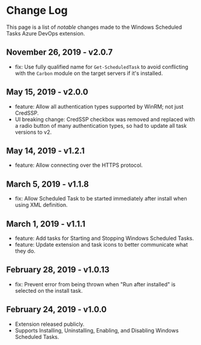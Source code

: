 # Change Log

This page is a list of *notable* changes made to the Windows Scheduled Tasks Azure DevOps extension.

## November 26, 2019 - v2.0.7

- fix: Use fully qualified name for `Get-ScheduledTask` to avoid conflicting with the `Carbon` module on the target servers if it's installed.

## May 15, 2019 - v2.0.0

- feature: Allow all authentication types supported by WinRM; not just CredSSP.
- UI breaking change: CredSSP checkbox was removed and replaced with a radio button of many authentication types, so had to update all task versions to v2.

## May 14, 2019 - v1.2.1

- feature: Allow connecting over the HTTPS protocol.

## March 5, 2019 - v1.1.8

- fix: Allow Scheduled Task to be started immediately after install when using XML definition.

## March 1, 2019 - v1.1.1

- feature: Add tasks for Starting and Stopping Windows Scheduled Tasks.
- feature: Update extension and task icons to better communicate what they do.

## February 28, 2019 - v1.0.13

- fix: Prevent error from being thrown when "Run after installed" is selected on the install task.

## February 24, 2019 - v1.0.0

- Extension released publicly.
- Supports Installing, Uninstalling, Enabling, and Disabling Windows Scheduled Tasks.
